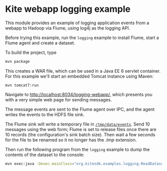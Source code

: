 Kite webapp logging example
==========================

This module provides an example of logging application events from a webapp to Hadoop
via Flume, using log4j as the logging API.

Before trying this example, run the `logging` example to install Flume,
start a Flume agent and create a dataset.

To build the project, type

```bash
mvn package
```

This creates a WAR file, which can be used in a Java EE 6 servlet container. For
this example we'll start an embedded Tomcat instance using Maven:

```
mvn tomcat7:run
```

Navigate to [http://localhost:8034/logging-webapp/](http://localhost:8034/logging-webapp/),
which presents you with a very simple web page for sending messages.

The message events are sent to the Flume agent
over IPC, and the agent writes the events to the HDFS file sink.

The Flume sink will write a temporary file in [`/tmp/data/events`](http://localhost:8888/filebrowser/#/tmp/data/events).
Send 10 messages using the web form; Flume is set to release files once there
are 10 records (the configuration's sink batch size). Then wait a few seconds
for the file to be renamed so it no longer has the _.tmp_ extension.

Then run the following program from the `logging` example to dump the contents
of the dataset to the console:

```bash
mvn exec:java -Dexec.mainClass="org.kitesdk.examples.logging.ReadDataset"
```
